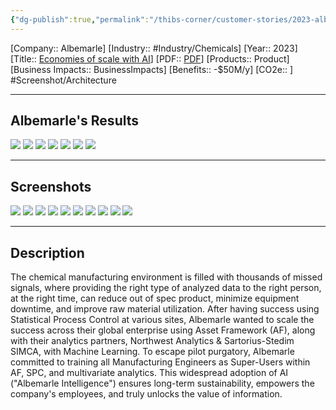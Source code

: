```yaml
---
{"dg-publish":true,"permalink":"/thibs-corner/customer-stories/2023-albemarle-economies-of-scale-with-ai/","noteIcon":""}
---
```


[Company:: Albemarle]
[Industry:: #Industry/Chemicals]
[Year:: 2023]
[Title:: [Economies of scale with AI](https://resources.osisoft.com/presentations/scaling-ai--albemarle-intelligencex-with-pi-asset-framework--spc--and-machine-learning/)]
[PDF:: [PDF](https://cdn.osisoft.com/osi/presentations/2021-aveva-pi-world/UC21NA-D2CH020-Albemarle-Alexander-Scaling-AI-Albemarle-Intelligence.pdf)]
[Products:: Product]
[Business Impacts:: BusinessImpacts]
[Benefits:: -$50M/y]
[CO2e:: ]
#Screenshot/Architecture  


---
## Albemarle's Results
![](https://i.imgur.com/RR4Gsco.png)
![](https://i.imgur.com/zTBzon5.png)
![](https://i.imgur.com/aqMI5m7.png)
![](https://i.imgur.com/2lOjKOO.png)
![](https://i.imgur.com/ul3Mjdu.png)
![](https://i.imgur.com/o9KW4vm.png)
![](https://i.imgur.com/xFpmWvs.png)


---
## Screenshots
![](https://i.imgur.com/Ehq1nJ3.png)
![](https://i.imgur.com/8uVLB3i.png)
![](https://i.imgur.com/VmNGYjW.png)
![](https://i.imgur.com/wlaadox.png)
![](https://i.imgur.com/rS1KPQn.png)
![](https://i.imgur.com/QucPba8.png)
![](https://i.imgur.com/NGCChfJ.png)
![](https://i.imgur.com/efmKkva.png)
![](https://i.imgur.com/RUESome.png)
![](https://i.imgur.com/VKGmBGK.png)


---
## Description
The chemical manufacturing environment is filled with thousands of missed signals, where providing the right type of analyzed data to the right person, at the right time, can reduce out of spec product, minimize equipment downtime, and improve raw material utilization. After having success using Statistical Process Control at various sites, Albemarle wanted to scale the success across their global enterprise using Asset Framework (AF), along with their analytics partners, Northwest Analytics & Sartorius-Stedim SIMCA, with Machine Learning. To escape pilot purgatory, Albemarle committed to training all Manufacturing Engineers as Super-Users within AF, SPC, and multivariate analytics. This widespread adoption of AI ("Albemarle Intelligence") ensures long-term sustainability, empowers the company's employees, and truly unlocks the value of information.